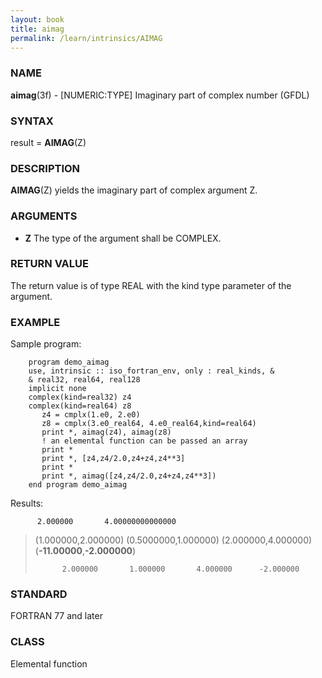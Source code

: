 ```yaml
---
layout: book
title: aimag
permalink: /learn/intrinsics/AIMAG
---
```

### NAME

**aimag**(3f) - \[NUMERIC:TYPE\] Imaginary part of complex number
(GFDL)

### SYNTAX

result = **AIMAG**(Z)

### DESCRIPTION

**AIMAG**(Z) yields the imaginary part of complex argument Z.

### ARGUMENTS

  - **Z**
    The type of the argument shall be COMPLEX.

### RETURN VALUE

The return value is of type REAL with the kind type parameter of the
argument.

### EXAMPLE

Sample program:

```
    program demo_aimag
    use, intrinsic :: iso_fortran_env, only : real_kinds, &
    & real32, real64, real128
    implicit none
    complex(kind=real32) z4
    complex(kind=real64) z8
       z4 = cmplx(1.e0, 2.e0)
       z8 = cmplx(3.e0_real64, 4.e0_real64,kind=real64)
       print *, aimag(z4), aimag(z8)
       ! an elemental function can be passed an array
       print *
       print *, [z4,z4/2.0,z4+z4,z4**3]
       print *
       print *, aimag([z4,z4/2.0,z4+z4,z4**3])
    end program demo_aimag
```

Results:

```
      2.000000       4.00000000000000
```

> (1.000000,2.000000) (0.5000000,1.000000) (2.000000,4.000000)
> (**-11.00000**,**-2.000000**)
>
> ```
>       2.000000       1.000000       4.000000      -2.000000
> ```

### STANDARD

FORTRAN 77 and later

### CLASS

Elemental function
